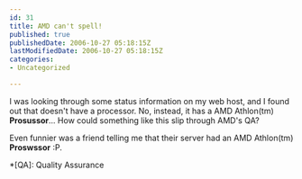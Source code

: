 ```yaml
---
id: 31
title: AMD can't spell!
published: true
publishedDate: 2006-10-27 05:18:15Z
lastModifiedDate: 2006-10-27 05:18:15Z
categories:
- Uncategorized

---
```


I was looking through some status information on my web host, and I found out that doesn't have a processor. No, instead, it has a AMD Athlon(tm) **Prosussor**... How could something like this slip through AMD's QA?  

Even funnier was a friend telling me that their server had an AMD Athlon(tm) **Proswssor** :P.

*[QA]: Quality Assurance

